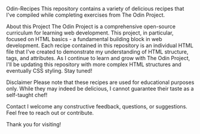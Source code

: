 Odin-Recipes
This repository contains a variety of delicious recipes that I've compiled while completing exercises from The Odin Project.

About this Project
The Odin Project is a comprehensive open-source curriculum for learning web development. This project, in particular, focused on HTML basics - a fundamental building block in web development.
Each recipe contained in this repository is an individual HTML file that I've created to demonstrate my understanding of HTML structure, tags, and attributes.
As I continue to learn and grow with The Odin Project, I'll be updating this repository with more complex HTML structures and eventually CSS styling. Stay tuned!

Disclaimer
Please note that these recipes are used for educational purposes only. While they may indeed be delicious, I cannot guarantee their taste as a self-taught chef!

Contact
I welcome any constructive feedback, questions, or suggestions. Feel free to reach out or contribute.

Thank you for visiting!